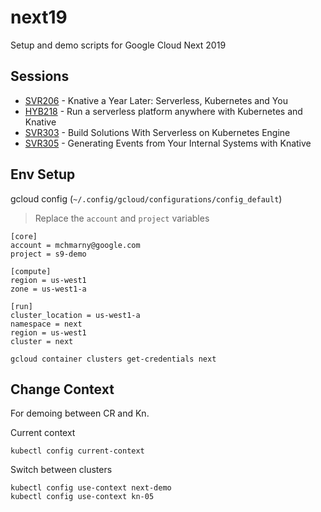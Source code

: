 # next19

Setup and demo scripts for Google Cloud Next 2019

## Sessions

* [SVR206](/SVR206) - Knative a Year Later: Serverless, Kubernetes and You
* [HYB218](/HYB218) - Run a serverless platform anywhere with Kubernetes and Knative
* [SVR303](/SVR303) - Build Solutions With Serverless on Kubernetes Engine
* [SVR305](/SVR305) - Generating Events from Your Internal Systems with Knative

## Env Setup

gcloud config (`~/.config/gcloud/configurations/config_default`)

> Replace the `account` and `project` variables

```shell
[core]
account = mchmarny@google.com
project = s9-demo

[compute]
region = us-west1
zone = us-west1-a

[run]
cluster_location = us-west1-a
namespace = next
region = us-west1
cluster = next
```

```shell
gcloud container clusters get-credentials next
```

## Change Context

For demoing between CR and Kn.

Current context

```shell
kubectl config current-context
```

Switch between clusters

```
kubectl config use-context next-demo
kubectl config use-context kn-05
```
